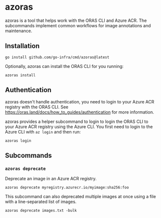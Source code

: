 # azoras

azoras is a tool that helps work with the ORAS CLI and Azure ACR.
The subcommands implement common workflows for image annotations and maintenance.

## Installation

```shell
go install github.com/go-infra/cmd/azoras@latest
```

Optionally, azoras can install the ORAS CLI for you running:

```shell
azoras install
```

## Authentication

azoras doesn't handle authentication, you need to login to your Azure ACR registry with the ORAS CLI.
See https://oras.land/docs/how_to_guides/authentication for more information.

azoras provides a helper subcommand to login to login the ORAS CLI to your Azure ACR registry using the Azure CLI.
You first need to login to the Azure CLI with `az login` and then run:

```shell
azoras login
```

## Subcommands

### `azoras deprecate`

Deprecate an image in an Azure ACR registry.

```shell
azoras deprecate myregistry.azurecr.io/myimage:sha256:foo
```

This subcommand can also deprecated multiple images at once using a file with a line-separated list of images.

```shell
azoras deprecate images.txt -bulk
```
